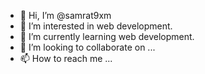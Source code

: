 - 👋 Hi, I’m @samrat9xm
- 👀 I’m interested in web development.
- 🌱 I’m currently learning web development.
- 💞️ I’m looking to collaborate on ...
- 📫 How to reach me ...

<!---
samrat9xm/samrat9xm is a ✨ special ✨ repository because its `README.md` (this file) appears on your GitHub profile.
You can click the Preview link to take a look at your changes.
--->

